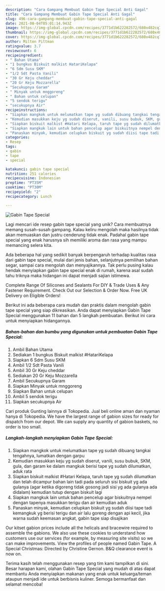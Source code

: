 ```yaml
---
description: "Cara Gampang Membuat Gabin Tape Special Anti Gagal"
title: "Cara Gampang Membuat Gabin Tape Special Anti Gagal"
slug: 496-cara-gampang-membuat-gabin-tape-special-anti-gagal
date: 2021-08-04T05:01:14.943Z
image: https://img-global.cpcdn.com/recipes/3771d1b622282572/680x482cq70/gabin-tape-special-foto-resep-utama.jpg
thumbnail: https://img-global.cpcdn.com/recipes/3771d1b622282572/680x482cq70/gabin-tape-special-foto-resep-utama.jpg
cover: https://img-global.cpcdn.com/recipes/3771d1b622282572/680x482cq70/gabin-tape-special-foto-resep-utama.jpg
author: Milton Pittman
ratingvalue: 3.7
reviewcount: 6
recipeingredient:
- " Bahan Utama"
- "1 bungkus Biskuit malkist HatariKelapa"
- "6 Sdm Susu SKM"
- "1/2 Sdt Pasta Vanili"
- "30 Gr Keju cheddar"
- "20 Gr Keju Mozzarella"
- "Secukupnya Garam"
- " Minyak untuk mnggoreng"
- " Bahan untuk celupan"
- "5 sendok terigu"
- "secukupnya Air"
recipeinstructions:
- "Siapkan mangkok untuk melumatkan tape yg sudah dibuang tangkai tengahnya, lumatkan dengan garpu"
- "Kemudian masukkan keju yg sudah diserut, vanili, susu bubuk, SKM, gula, dan garam ke dalam mangkuk berisi tape yg sudah dilumatkan, aduk rata"
- "Siapkan biskuit malkist #Hatari Kelapa, taruh tape yg sudah dilumatkan dan telah dicampur bahan lain tadi pada seluruh sisi biskuit yg ada gulanya (agar ketika digoreng tidak gosong jadi sisi yg ada gulanya ada didalam) kemudian tutup dengan biskuit lagi"
- "Siapkan mangkuk lain untuk bahan pencelup agar biskuitnya nempel dengan tapenya masukkan terigu dan air kemudian aduk"
- "Panaskan minyak, kemudian celupkan biskuit yg sudah diisi tape tadi kemangkuk yg berisi terigu dan air lalu goreng dengan api kecil, jika warna sudah keemasan angkat, gabin tape siap disajikan"
categories:
- Resep
tags:
- gabin
- tape
- special

katakunci: gabin tape special 
nutrition: 251 calories
recipecuisine: Indonesian
preptime: "PT35M"
cooktime: "PT30M"
recipeyield: "2"
recipecategory: Lunch

---
```



![Gabin Tape Special](https://img-global.cpcdn.com/recipes/3771d1b622282572/680x482cq70/gabin-tape-special-foto-resep-utama.jpg)

Lagi mencari ide resep gabin tape special yang unik? Cara membuatnya memang susah-susah gampang. Kalau keliru mengolah maka hasilnya tidak akan memuaskan dan justru cenderung tidak enak. Padahal gabin tape special yang enak harusnya sih memiliki aroma dan rasa yang mampu memancing selera kita.

Ada beberapa hal yang sedikit banyak berpengaruh terhadap kualitas rasa dari gabin tape special, mulai dari jenis bahan, selanjutnya pemilihan bahan segar, sampai cara mengolah dan menyajikannya. Tak perlu pusing kalau hendak menyiapkan gabin tape special enak di rumah, karena asal sudah tahu triknya maka hidangan ini dapat menjadi sajian istimewa.

Complete Range Of Silicones and Sealants For DIY &amp; Trade Uses &amp; Any Fastener Requirement. Check Out our Selection &amp; Order Now. Free UK Delivery on Eligible Orders!


Berikut ini ada beberapa cara mudah dan praktis dalam mengolah gabin tape special yang siap dikreasikan. Anda dapat menyiapkan Gabin Tape Special menggunakan 11 bahan dan 5 langkah pembuatan. Berikut ini cara untuk menyiapkan hidangannya.

<!--inarticleads1-->

##### Bahan-bahan dan bumbu yang digunakan untuk pembuatan Gabin Tape Special:

1. Ambil  Bahan Utama
1. Sediakan 1 bungkus Biskuit malkist #HatariKelapa
1. Siapkan 6 Sdm Susu SKM
1. Ambil 1/2 Sdt Pasta Vanili
1. Ambil 30 Gr Keju cheddar
1. Sediakan 20 Gr Keju Mozzarella
1. Ambil Secukupnya Garam
1. Siapkan  Minyak untuk mnggoreng
1. Siapkan  Bahan untuk celupan
1. Ambil 5 sendok terigu
1. Siapkan secukupnya Air


Cari produk Gunting lainnya di Tokopedia. Jual beli online aman dan nyaman hanya di Tokopedia. We have the largest range of gabion sizes for ready for dispatch from our depot. We can supply any quantity of gabion baskets, no order is too small. 

<!--inarticleads2-->

##### Langkah-langkah menyiapkan Gabin Tape Special:

1. Siapkan mangkok untuk melumatkan tape yg sudah dibuang tangkai tengahnya, lumatkan dengan garpu
1. Kemudian masukkan keju yg sudah diserut, vanili, susu bubuk, SKM, gula, dan garam ke dalam mangkuk berisi tape yg sudah dilumatkan, aduk rata
1. Siapkan biskuit malkist #Hatari Kelapa, taruh tape yg sudah dilumatkan dan telah dicampur bahan lain tadi pada seluruh sisi biskuit yg ada gulanya (agar ketika digoreng tidak gosong jadi sisi yg ada gulanya ada didalam) kemudian tutup dengan biskuit lagi
1. Siapkan mangkuk lain untuk bahan pencelup agar biskuitnya nempel dengan tapenya masukkan terigu dan air kemudian aduk
1. Panaskan minyak, kemudian celupkan biskuit yg sudah diisi tape tadi kemangkuk yg berisi terigu dan air lalu goreng dengan api kecil, jika warna sudah keemasan angkat, gabin tape siap disajikan


Our kitset gabion prices include all the helicals and bracewire required to assemble the gabions. We also use these cookies to understand how customers use our services (for example, by measuring site visits) so we can make improvements. View the profiles of people named Gabin Tape. A Special Christmas: Directed by Christine Gernon. B&amp;Q clearance event is now on. 

Terima kasih telah menggunakan resep yang tim kami tampilkan di sini. Besar harapan kami, olahan Gabin Tape Special yang mudah di atas dapat membantu Anda menyiapkan makanan yang enak untuk keluarga/teman ataupun menjadi ide untuk berbisnis kuliner. Semoga bermanfaat dan selamat mencoba!

